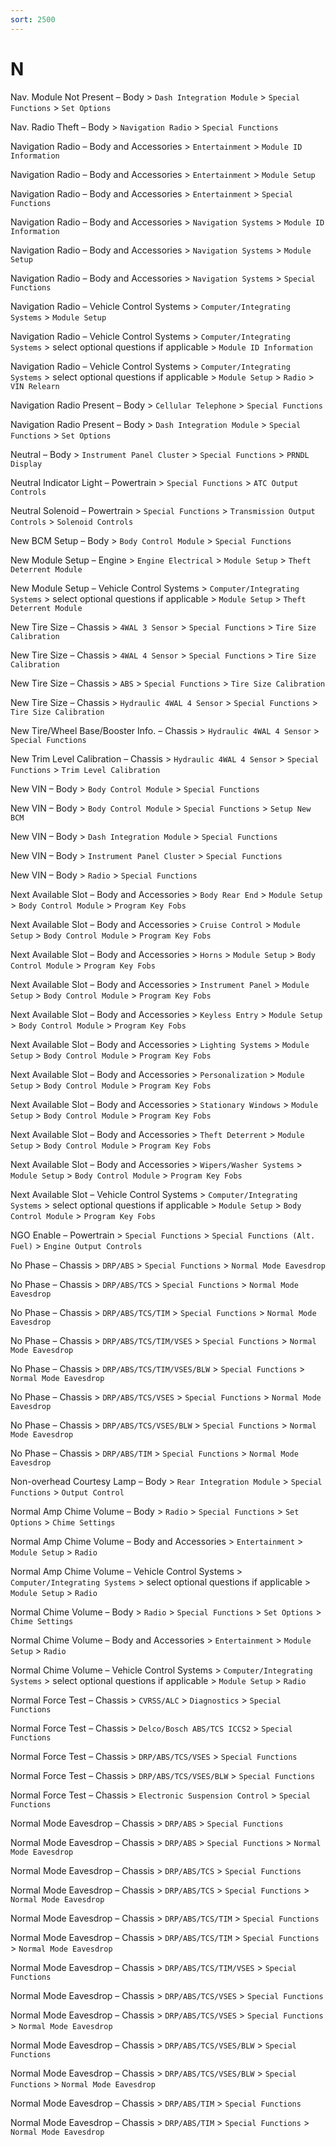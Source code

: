 ```yaml
---
sort: 2500
---
```


# N

Nav. Module Not Present – Body > `Dash Integration Module` > `Special Functions` > `Set Options`

Nav. Radio Theft – Body > `Navigation Radio` > `Special Functions`

Navigation Radio – Body and Accessories > `Entertainment` > `Module ID Information`

Navigation Radio – Body and Accessories > `Entertainment` > `Module Setup`

Navigation Radio – Body and Accessories > `Entertainment` > `Special Functions`

Navigation Radio – Body and Accessories > `Navigation Systems` > `Module ID Information`

Navigation Radio – Body and Accessories > `Navigation Systems` > `Module Setup`

Navigation Radio – Body and Accessories > `Navigation Systems` > `Special Functions`

Navigation Radio – Vehicle Control Systems > `Computer/Integrating Systems` > `Module Setup`

Navigation Radio – Vehicle Control Systems > `Computer/Integrating Systems` > select optional questions if applicable > `Module ID Information`

Navigation Radio – Vehicle Control Systems > `Computer/Integrating Systems` > select optional questions if applicable > `Module Setup` > `Radio` > `VIN Relearn`

Navigation Radio Present – Body > `Cellular Telephone` > `Special Functions`

Navigation Radio Present – Body > `Dash Integration Module` > `Special Functions` > `Set Options`

Neutral – Body > `Instrument Panel Cluster` > `Special Functions` > `PRNDL Display`

Neutral Indicator Light – Powertrain > `Special Functions` > `ATC Output Controls`

Neutral Solenoid – Powertrain > `Special Functions` > `Transmission Output Controls` > `Solenoid Controls`

New BCM Setup – Body > `Body Control Module` > `Special Functions`

New Module Setup – Engine > `Engine Electrical` > `Module Setup` > `Theft Deterrent Module`

New Module Setup – Vehicle Control Systems > `Computer/Integrating Systems` > select optional questions if applicable > `Module Setup` > `Theft Deterrent Module`

New Tire Size – Chassis > `4WAL 3 Sensor` > `Special Functions` > `Tire Size Calibration`

New Tire Size – Chassis > `4WAL 4 Sensor` > `Special Functions` > `Tire Size Calibration`

New Tire Size – Chassis > `ABS` > `Special Functions` > `Tire Size Calibration`

New Tire Size – Chassis > `Hydraulic 4WAL 4 Sensor` > `Special Functions` > `Tire Size Calibration`

New Tire/Wheel Base/Booster Info. – Chassis > `Hydraulic 4WAL 4 Sensor` > `Special Functions`

New Trim Level Calibration – Chassis > `Hydraulic 4WAL 4 Sensor` > `Special Functions` > `Trim Level Calibration`

New VIN – Body > `Body Control Module` > `Special Functions`

New VIN – Body > `Body Control Module` > `Special Functions` > `Setup New BCM`

New VIN – Body > `Dash Integration Module` > `Special Functions`

New VIN – Body > `Instrument Panel Cluster` > `Special Functions`

New VIN – Body > `Radio` > `Special Functions`

Next Available Slot – Body and Accessories > `Body Rear End` > `Module Setup` > `Body Control Module` > `Program Key Fobs`

Next Available Slot – Body and Accessories > `Cruise Control` > `Module Setup` > `Body Control Module` > `Program Key Fobs`

Next Available Slot – Body and Accessories > `Horns` > `Module Setup` > `Body Control Module` > `Program Key Fobs`

Next Available Slot – Body and Accessories > `Instrument Panel` > `Module Setup` > `Body Control Module` > `Program Key Fobs`

Next Available Slot – Body and Accessories > `Keyless Entry` > `Module Setup` > `Body Control Module` > `Program Key Fobs`

Next Available Slot – Body and Accessories > `Lighting Systems` > `Module Setup` > `Body Control Module` > `Program Key Fobs`

Next Available Slot – Body and Accessories > `Personalization` > `Module Setup` > `Body Control Module` > `Program Key Fobs`

Next Available Slot – Body and Accessories > `Stationary Windows` > `Module Setup` > `Body Control Module` > `Program Key Fobs`

Next Available Slot – Body and Accessories > `Theft Deterrent` > `Module Setup` > `Body Control Module` > `Program Key Fobs`

Next Available Slot – Body and Accessories > `Wipers/Washer Systems` > `Module Setup` > `Body Control Module` > `Program Key Fobs`

Next Available Slot – Vehicle Control Systems > `Computer/Integrating Systems` > select optional questions if applicable > `Module Setup` > `Body Control Module` > `Program Key Fobs`

NGO Enable – Powertrain > `Special Functions` > `Special Functions (Alt. Fuel)` > `Engine Output Controls`

No Phase – Chassis > `DRP/ABS` > `Special Functions` > `Normal Mode Eavesdrop`

No Phase – Chassis > `DRP/ABS/TCS` > `Special Functions` > `Normal Mode Eavesdrop`

No Phase – Chassis > `DRP/ABS/TCS/TIM` > `Special Functions` > `Normal Mode Eavesdrop`

No Phase – Chassis > `DRP/ABS/TCS/TIM/VSES` > `Special Functions` > `Normal Mode Eavesdrop`

No Phase – Chassis > `DRP/ABS/TCS/TIM/VSES/BLW` > `Special Functions` > `Normal Mode Eavesdrop`

No Phase – Chassis > `DRP/ABS/TCS/VSES` > `Special Functions` > `Normal Mode Eavesdrop`

No Phase – Chassis > `DRP/ABS/TCS/VSES/BLW` > `Special Functions` > `Normal Mode Eavesdrop`

No Phase – Chassis > `DRP/ABS/TIM` > `Special Functions` > `Normal Mode Eavesdrop`

Non-overhead Courtesy Lamp – Body > `Rear Integration Module` > `Special Functions` > `Output Control`

Normal Amp Chime Volume – Body > `Radio` > `Special Functions` > `Set Options` > `Chime Settings`

Normal Amp Chime Volume – Body and Accessories > `Entertainment` > `Module Setup` > `Radio`

Normal Amp Chime Volume – Vehicle Control Systems > `Computer/Integrating Systems` > select optional questions if applicable > `Module Setup` > `Radio`

Normal Chime Volume – Body > `Radio` > `Special Functions` > `Set Options` > `Chime Settings`

Normal Chime Volume – Body and Accessories > `Entertainment` > `Module Setup` > `Radio`

Normal Chime Volume – Vehicle Control Systems > `Computer/Integrating Systems` > select optional questions if applicable > `Module Setup` > `Radio`

Normal Force Test – Chassis > `CVRSS/ALC` > `Diagnostics` > `Special Functions`

Normal Force Test – Chassis > `Delco/Bosch ABS/TCS ICCS2` > `Special Functions`

Normal Force Test – Chassis > `DRP/ABS/TCS/VSES` > `Special Functions`

Normal Force Test – Chassis > `DRP/ABS/TCS/VSES/BLW` > `Special Functions`

Normal Force Test – Chassis > `Electronic Suspension Control` > `Special Functions`

Normal Mode Eavesdrop – Chassis > `DRP/ABS` > `Special Functions`

Normal Mode Eavesdrop – Chassis > `DRP/ABS` > `Special Functions` > `Normal Mode Eavesdrop`

Normal Mode Eavesdrop – Chassis > `DRP/ABS/TCS` > `Special Functions`

Normal Mode Eavesdrop – Chassis > `DRP/ABS/TCS` > `Special Functions` > `Normal Mode Eavesdrop`

Normal Mode Eavesdrop – Chassis > `DRP/ABS/TCS/TIM` > `Special Functions`

Normal Mode Eavesdrop – Chassis > `DRP/ABS/TCS/TIM` > `Special Functions` > `Normal Mode Eavesdrop`

Normal Mode Eavesdrop – Chassis > `DRP/ABS/TCS/TIM/VSES` > `Special Functions`

Normal Mode Eavesdrop – Chassis > `DRP/ABS/TCS/VSES` > `Special Functions`

Normal Mode Eavesdrop – Chassis > `DRP/ABS/TCS/VSES` > `Special Functions` > `Normal Mode Eavesdrop`

Normal Mode Eavesdrop – Chassis > `DRP/ABS/TCS/VSES/BLW` > `Special Functions`

Normal Mode Eavesdrop – Chassis > `DRP/ABS/TCS/VSES/BLW` > `Special Functions` > `Normal Mode Eavesdrop`

Normal Mode Eavesdrop – Chassis > `DRP/ABS/TIM` > `Special Functions`

Normal Mode Eavesdrop – Chassis > `DRP/ABS/TIM` > `Special Functions` > `Normal Mode Eavesdrop`
